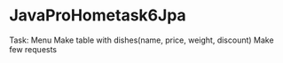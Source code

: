 # JavaProHometask6Jpa
Task: Menu Make table with dishes(name, price, weight, discount) Make few requests
